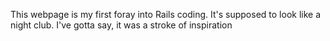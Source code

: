 This webpage is my first foray into Rails coding. It's supposed to look like a night club. I've gotta say, it was a stroke of inspiration
